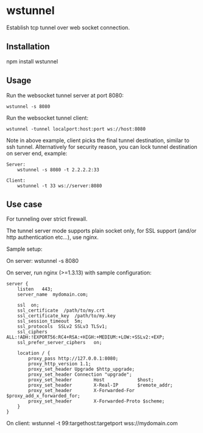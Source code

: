 # wstunnel

Establish tcp tunnel over web socket connection.

## Installation

npm install wstunnel

## Usage

Run the websocket tunnel server at port 8080:

    wstunnel -s 8080

Run the websocket tunnel client:

    wstunnel -tunnel localport:host:port ws://host:8080

Note in above example, client picks the final tunnel destination, similar to ssh tunnel.  Alternatively for security
reason, you can lock tunnel destination on server end, example:

    Server:
        wstunnel -s 8080 -t 2.2.2.2:33

    Client:
        wstunnel -t 33 ws://server:8080

## Use case

For tunneling over strict firewall.

The tunnel server mode supports plain socket only, for SSL support (and/or http authentication etc...), use nginx.

Sample setup:

On server:
    wstunnel -s 8080

On server, run nginx (>=1.3.13) with sample configuration:

    server {
        listen   443;
        server_name  mydomain.com;

        ssl  on;
        ssl_certificate  /path/to/my.crt
        ssl_certificate_key  /path/to/my.key
        ssl_session_timeout  5m;
        ssl_protocols  SSLv2 SSLv3 TLSv1;
        ssl_ciphers  ALL:!ADH:!EXPORT56:RC4+RSA:+HIGH:+MEDIUM:+LOW:+SSLv2:+EXP;
        ssl_prefer_server_ciphers   on;

        location / {
            proxy_pass http://127.0.0.1:8080;
            proxy_http_version 1.1;
            proxy_set_header Upgrade $http_upgrade;
            proxy_set_header Connection "upgrade";
            proxy_set_header        Host            $host;
            proxy_set_header        X-Real-IP       $remote_addr;
            proxy_set_header        X-Forwarded-For $proxy_add_x_forwarded_for;
            proxy_set_header        X-Forwarded-Proto $scheme;
        }
    }

On client:
    wstunnel -t 99:targethost:targetport wss://mydomain.com



